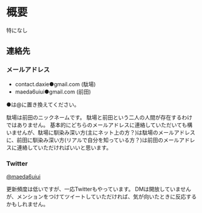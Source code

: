 # 概要

特になし

## 連絡先

### メールアドレス

- contact.daxie●gmail.com (駄場)
- maeda6uiui●gmail.com (前田)

●は@に置き換えてください。

駄場は前田のニックネームです。
駄場と前田という二人の人間が存在するわけではありません。
基本的にどちらのメールアドレスに連絡していただいても構いませんが、駄場に馴染み深い方(主にネット上の方？)は駄場のメールアドレスに、前田に馴染み深い方(リアルで自分を知っている方？)は前田のメールアドレスに連絡していただければいいと思います。

### Twitter

[@maeda6uiui](https://twitter.com/maeda6uiui)

更新頻度は低いですが、一応Twitterもやっています。
DMは開放していませんが、メンションをつけてツイートしていただければ、気が向いたときに反応するかもしれません。

